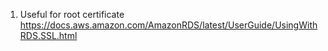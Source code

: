 1. Useful for root certificate https://docs.aws.amazon.com/AmazonRDS/latest/UserGuide/UsingWithRDS.SSL.html